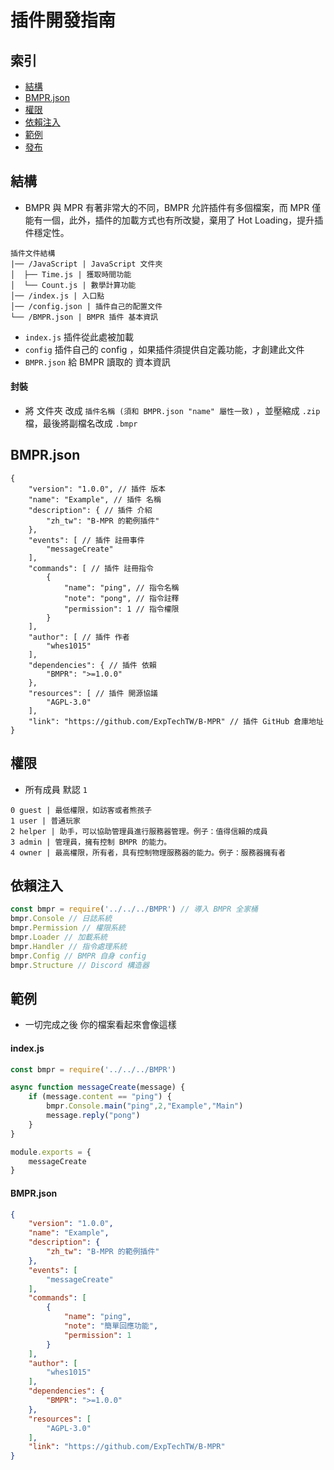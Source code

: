 # 插件開發指南

## 索引
- [結構](#結構)
- [BMPR.json](#BMPR.json)
- [權限](#權限)
- [依賴注入](#依賴注入)
- [範例](#範例)
- [發布](#發布)

## 結構
- BMPR 與 MPR 有著非常大的不同，BMPR 允許插件有多個檔案，而 MPR 僅能有一個，此外，插件的加載方式也有所改變，棄用了 Hot Loading，提升插件穩定性。
```
插件文件結構
|── /JavaScript | JavaScript 文件夾
│  ├── Time.js | 獲取時間功能
│  └── Count.js | 數學計算功能
│── /index.js | 入口點
│── /config.json | 插件自己的配置文件
└── /BMPR.json | BMPR 插件 基本資訊
```
- `index.js` 插件從此處被加載
- `config` 插件自己的 config ，如果插件須提供自定義功能，才創建此文件
- `BMPR.json` 給 BMPR 讀取的 資本資訊
#### 封裝
- 將 文件夾 改成 `插件名稱 (須和 BMPR.json "name" 屬性一致)` ，並壓縮成 `.zip` 檔，最後將副檔名改成 `.bmpr`

## BMPR.json
```json5
{
    "version": "1.0.0", // 插件 版本
    "name": "Example", // 插件 名稱
    "description": { // 插件 介紹
        "zh_tw": "B-MPR 的範例插件"
    },
    "events": [ // 插件 註冊事件
        "messageCreate"
    ],
    "commands": [ // 插件 註冊指令
        {
            "name": "ping", // 指令名稱
            "note": "pong", // 指令註釋
            "permission": 1 // 指令權限
        }
    ],
    "author": [ // 插件 作者
        "whes1015"
    ],
    "dependencies": { // 插件 依賴
        "BMPR": ">=1.0.0"
    },
    "resources": [ // 插件 開源協議
        "AGPL-3.0"
    ],
    "link": "https://github.com/ExpTechTW/B-MPR" // 插件 GitHub 倉庫地址
}
```

## 權限
- 所有成員 默認 `1`
```
0 guest | 最低權限，如訪客或者熊孩子
1 user | 普通玩家
2 helper | 助手，可以協助管理員進行服務器管理。例子：值得信賴的成員
3 admin | 管理員，擁有控制 BMPR 的能力。
4 owner | 最高權限，所有者，具有控制物理服務器的能力。例子：服務器擁有者
```

## 依賴注入
```js
const bmpr = require('../../../BMPR') // 導入 BMPR 全家桶
bmpr.Console // 日誌系統
bmpr.Permission // 權限系統
bmpr.Loader // 加載系統
bmpr.Handler // 指令處理系統
bmpr.Config // BMPR 自身 config
bmpr.Structure // Discord 構造器
```

## 範例
- 一切完成之後 你的檔案看起來會像這樣
#### index.js
```JavaScript
const bmpr = require('../../../BMPR')

async function messageCreate(message) {
    if (message.content == "ping") {
        bmpr.Console.main("ping",2,"Example","Main")
        message.reply("pong")
    }
}

module.exports = {
    messageCreate
}
```
#### BMPR.json
```json
{
    "version": "1.0.0",
    "name": "Example",
    "description": {
        "zh_tw": "B-MPR 的範例插件"
    },
    "events": [
        "messageCreate"
    ],
    "commands": [
        {
            "name": "ping",
            "note": "簡單回應功能",
            "permission": 1
        }
    ],
    "author": [
        "whes1015"
    ],
    "dependencies": {
        "BMPR": ">=1.0.0"
    },
    "resources": [
        "AGPL-3.0"
    ],
    "link": "https://github.com/ExpTechTW/B-MPR"
}
```
